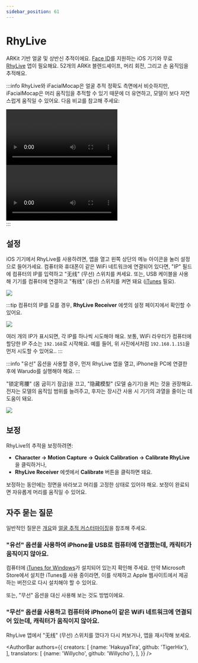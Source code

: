 ```yaml
---
sidebar_position: 61
---
```


# RhyLive

ARKit 기반 얼굴 및 상반신 추적이에요. [Face ID](https://support.apple.com/en-us/HT208109)를 지원하는 iOS 기기와 무료 [RhyLive](https://apps.apple.com/us/app/rhylive/) 앱이 필요해요. 52개의 ARKit 블렌드셰이프, 머리 회전, 그리고 손 움직임을 추적해요.

:::info
RhyLive와 iFacialMocap은 얼굴 추적 정확도 측면에서 비슷하지만, iFacialMocap은 머리 움직임을 추적할 수 있기 때문에 더 유연하고, 모델이 보다 자연스럽게 움직일 수 있어요. 다음 비교를 참고해 주세요:

<div className="video-box"><video controls src="/doc-img/zh-rhylive-video-1.mp4" />
<p>RhyLive</p>
</div>

<div className="video-box"><video controls src="/doc-img/zh-rhylive-video-2.mp4" />
<p>iFacialMocap</p>
</div>
:::

## 설정

iOS 기기에서 RhyLive를 사용하려면, 앱을 열고 왼쪽 상단의 메뉴 아이콘을 눌러 설정으로 들어가세요. 컴퓨터와 휴대폰이 같은 WiFi 네트워크에 연결되어 있다면, "IP" 필드에 컴퓨터의 IP를 입력하고 "无线" (무선) 스위치를 켜세요. 또는, USB 케이블을 사용해 기기를 컴퓨터에 연결하고 "有线" (유선) 스위치를 켜면 돼요 ([iTunes](https://www.apple.com/itunes/) 필요).

![](/doc-img/zh-rhylive-1.webp)

:::tip
컴퓨터의 IP를 모를 경우, **RhyLive Receiver** 에셋의 설정 페이지에서 확인할 수 있어요.

![](/doc-img/en-ifacialmocap-1.png)

여러 개의 IP가 표시되면, 각 IP를 하나씩 시도해야 해요. 보통, WiFi 라우터가 컴퓨터에 할당한 IP 주소는 `192.168`로 시작해요. 예를 들어, 위 사진에서처럼 `192.168.1.151`을 먼저 시도할 수 있어요..
:::

:::info
"유선" 옵션을 사용할 경우, 먼저 RhyLive 앱을 열고, iPhone을 PC에 연결한 후에 Warudo를 실행해야 해요.
:::

"锁定弯腰" (몸 굽히기 잠금)을 끄고, "隐藏模型" (모델 숨기기)을 켜는 것을 권장해요. 전자는 모델의 움직임 범위를 늘려주고, 후자는 장시간 사용 시 기기의 과열을 줄이는 데 도움이 돼요.

![](/doc-img/zh-rhylive-3.webp)

## 보정

RhyLive의 추적을 보정하려면:
* **Character → Motion Capture → Quick Calibration → Calibrate RhyLive**을 클릭하거나,
* **RhyLive Receiver** 에셋에서 **Calibrate** 버튼을 클릭하면 돼요.

보정하는 동안에는 정면을 바라보고 머리를 고정한 상태로 있어야 해요. 보정이 완료되면 자유롭게 머리를 움직일 수 있어요.

## 자주 묻는 질문

일반적인 질문은 [개요](overview#FAQ)와 [얼굴 추적 커스터마이징](face-tracking#FAQ)을 참조해 주세요.

### "유선" 옵션을 사용하여 iPhone을 USB로 컴퓨터에 연결했는데, 캐릭터가 움직이지 않아요.

컴퓨터에 [iTunes for Windows](https://support.apple.com/en-us/HT210384)가 설치되어 있는지 확인해 주세요. 만약 Microsoft Store에서 설치한 iTunes를 사용 중이라면, 이를 삭제하고 Apple 웹사이트에서 제공하는 버전으로 다시 설치해야 할 수 있어요.

또는, "무선" 옵션을 대신 사용해 보는 것도 방법이에요.

### "무선" 옵션을 사용하고 컴퓨터와 iPhone이 같은 WiFi 네트워크에 연결되어 있는데, 캐릭터가 움직이지 않아요.

RhyLive 앱에서 "无线" (무선) 스위치를 껐다가 다시 켜보거나, 앱을 재시작해 보세요.

<AuthorBar authors={{
  creators: [
    {name: 'HakuyaTira', github: 'TigerHix'},
  ],
  translators: [
    {name: 'Willycho', github: 'Willycho'},
  ],
}} />
